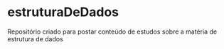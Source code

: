 # estruturaDeDados
Repositório criado para postar conteúdo de estudos sobre a matéria de estrutura de dados 
